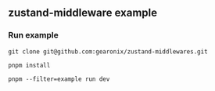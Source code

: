 ## zustand-middleware example


### Run example

```shell
git clone git@github.com:gearonix/zustand-middlewares.git

pnpm install 

pnpm --filter=example run dev
```